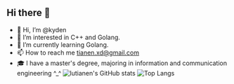 ## Hi there 👋

- 👋 Hi, I’m @kyden
- 👀 I’m interested in C++ and Golang.
- 🌱 I’m currently learning Golang.
- 📫 How to reach me tianen.xd@gmail.com
- 🎓 I have a master's degree, majoring in information and communication engineering ^_^
![lutianen's GitHub stats](https://github-readme-stats.vercel.app/api?username=lutianen&count_private=true)
![Top Langs](https://github-readme-stats.vercel.app/api/top-langs?username=lutianen&layout=compact&count_private=true)
